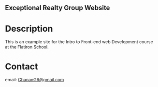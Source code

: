 Exceptional Realty Group Website
---

# Description 

This is an example site for the Intro to Front-end web Development course at the Flatiron School.

# Contact

email: ChananG6@gmail.com

